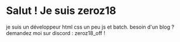 # Salut ! Je suis zeroz18
je suis un développeur html css un peu js et batch.
besoin d'un blog ? demandez moi sur discord : zeroz18_off !
